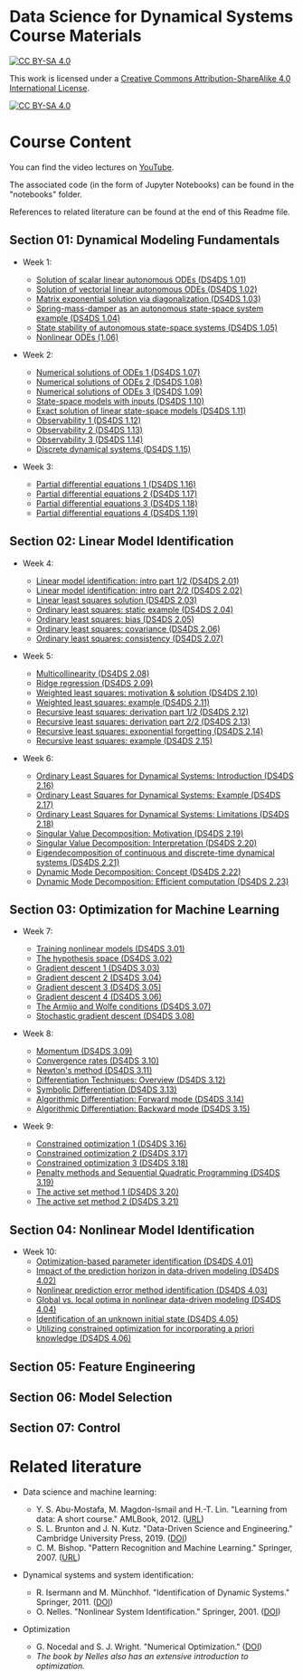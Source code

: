 Data Science for Dynamical Systems Course Materials
=======================================
[![CC BY-SA 4.0][cc-by-sa-shield]][cc-by-sa]

This work is licensed under a
[Creative Commons Attribution-ShareAlike 4.0 International License][cc-by-sa].

[![CC BY-SA 4.0][cc-by-sa-image]][cc-by-sa]

[cc-by-sa]: http://creativecommons.org/licenses/by-sa/4.0/
[cc-by-sa-image]: https://licensebuttons.net/l/by-sa/4.0/88x31.png
[cc-by-sa-shield]: https://img.shields.io/badge/License-CC%20BY--SA%204.0-lightgrey.svg

# Course Content

You can find the video lectures on [YouTube](https://www.youtube.com/@UPB_DS4DS-bu8ec/playlists).

The associated code (in the form of Jupyter Notebooks) can be found in the "notebooks" folder.

References to related literature can be found at the end of this Readme file.

## Section 01: Dynamical Modeling Fundamentals
* Week 1:
  * [Solution of scalar linear autonomous ODEs (DS4DS 1.01)](https://www.youtube.com/watch?v=48FVrkGrJkA&list=PLg6FTHy3zJjxvWhKhME-R6z_WaX5MQ-dH&index=1)
  * [Solution of vectorial linear autonomous ODEs (DS4DS 1.02)](https://www.youtube.com/watch?v=p_phobJmjCk&list=PLg6FTHy3zJjxvWhKhME-R6z_WaX5MQ-dH&index=2)
  * [Matrix exponential solution via diagonalization (DS4DS 1.03)](https://www.youtube.com/watch?v=SUuSwOYeAKU&list=PLg6FTHy3zJjxvWhKhME-R6z_WaX5MQ-dH&index=3)
  * [Spring-mass-damper as an autonomous state-space system example (DS4DS 1.04)](https://www.youtube.com/watch?v=D4yAvFUcENQ&list=PLg6FTHy3zJjxvWhKhME-R6z_WaX5MQ-dH&index=4)
  * [State stability of autonomous state-space systems (DS4DS 1.05)](https://www.youtube.com/watch?v=FWX_z3zTGss&list=PLg6FTHy3zJjxvWhKhME-R6z_WaX5MQ-dH&index=5)
  * [Nonlinear ODEs (1.06)](https://www.youtube.com/watch?v=WecRnf3vAZo&list=PLg6FTHy3zJjxvWhKhME-R6z_WaX5MQ-dH&index=6)

* Week 2:
  * [Numerical solutions of ODEs 1 (DS4DS 1.07)](https://www.youtube.com/watch?v=XHarMmETHkE)
  * [Numerical solutions of ODEs 2 (DS4DS 1.08)](https://www.youtube.com/watch?v=ikOcwSOyiCI)
  * [Numerical solutions of ODEs 3 (DS4DS 1.09)](https://www.youtube.com/watch?v=yG2J7Zj1H9E)
  * [State-space models with inputs (DS4DS 1.10)](https://www.youtube.com/watch?v=7cLYJrGazXg)
  * [Exact solution of linear state-space models (DS4DS 1.11)](https://www.youtube.com/watch?v=HtIkqjm1w5w)
  * [Observability 1 (DS4DS 1.12)](https://www.youtube.com/watch?v=BnT62ol7zvA)
  * [Observability 2 (DS4DS 1.13)](https://www.youtube.com/watch?v=A9Zc21IzLjA)
  * [Observability 3 (DS4DS 1.14)](https://www.youtube.com/watch?v=IKXNPHASATg)
  * [Discrete dynamical systems (DS4DS 1.15)](https://www.youtube.com/watch?v=Ew3y1SGlVQc)
   
* Week 3:
  * [Partial differential equations 1 (DS4DS 1.16)](https://www.youtube.com/watch?v=O0aNsfJ-peg)
  * [Partial differential equations 2 (DS4DS 1.17)](https://www.youtube.com/watch?v=_qM3NP4sgO8)
  * [Partial differential equations 3 (DS4DS 1.18)](https://www.youtube.com/watch?v=AJz53LGRa1s)
  * [Partial differential equations 4 (DS4DS 1.19)](https://www.youtube.com/watch?v=c_jUfFBBvpQ)

## Section 02: Linear Model Identification
* Week 4:
  * [Linear model identification: intro part 1/2 (DS4DS 2.01)](https://www.youtube.com/watch?v=oFVnPJbi7Tg&list=PLg6FTHy3zJjzWOkG2cnJM_j6tKFyjLSy9&index=1)
  * [Linear model identification: intro part 2/2 (DS4DS 2.02)](https://www.youtube.com/watch?v=H5bZ2to1ono&list=PLg6FTHy3zJjzWOkG2cnJM_j6tKFyjLSy9&index=2)
  * [Linear least squares solution (DS4DS 2.03)](https://www.youtube.com/watch?v=1c1tMY0m3vE&list=PLg6FTHy3zJjzWOkG2cnJM_j6tKFyjLSy9&index=3)
  * [Ordinary least squares: static example (DS4DS 2.04)](https://www.youtube.com/watch?v=Mm92nd9lkDc&list=PLg6FTHy3zJjzWOkG2cnJM_j6tKFyjLSy9&index=4)
  * [Ordinary least squares: bias (DS4DS 2.05)](https://www.youtube.com/watch?v=hd9POUlZR-Q&list=PLg6FTHy3zJjzWOkG2cnJM_j6tKFyjLSy9&index=5)
  * [Ordinary least squares: covariance (DS4DS 2.06)](https://www.youtube.com/watch?v=b_OSb7g5C40&list=PLg6FTHy3zJjzWOkG2cnJM_j6tKFyjLSy9&index=6)
  * [Ordinary least squares: consistency (DS4DS 2.07)](https://www.youtube.com/watch?v=-3hS0ScYaaM&list=PLg6FTHy3zJjzWOkG2cnJM_j6tKFyjLSy9&index=7)
 
* Week 5:
  * [Multicollinearity (DS4DS 2.08)](https://www.youtube.com/watch?v=YoG0IsghOhU&list=PLg6FTHy3zJjzWOkG2cnJM_j6tKFyjLSy9&index=8)
  * [Ridge regression (DS4DS 2.09)](https://www.youtube.com/watch?v=eevhvtuEyPY&list=PLg6FTHy3zJjzWOkG2cnJM_j6tKFyjLSy9&index=9)
  * [Weighted least squares: motivation & solution (DS4DS 2.10)](https://www.youtube.com/watch?v=cjWvy1iCEiE&list=PLg6FTHy3zJjzWOkG2cnJM_j6tKFyjLSy9&index=10)
  * [Weighted least squares: example (DS4DS 2.11)](https://www.youtube.com/watch?v=WGXFemrKiJ0&list=PLg6FTHy3zJjzWOkG2cnJM_j6tKFyjLSy9&index=11)
  * [Recursive least squares: derivation part 1/2 (DS4DS 2.12)](https://www.youtube.com/watch?v=SgUhJj1FvDE&list=PLg6FTHy3zJjzWOkG2cnJM_j6tKFyjLSy9&index=12)
  * [Recursive least squares: derivation part 2/2 (DS4DS 2.13)](https://www.youtube.com/watch?v=RVvlsHdXyyU&list=PLg6FTHy3zJjzWOkG2cnJM_j6tKFyjLSy9&index=13)
  * [Recursive least squares: exponential forgetting (DS4DS 2.14)](https://www.youtube.com/watch?v=4j1_Ux6_rOY&list=PLg6FTHy3zJjzWOkG2cnJM_j6tKFyjLSy9&index=14)
  * [Recursive least squares: example (DS4DS 2.15)](https://www.youtube.com/watch?v=M5QYofnx1dg&list=PLg6FTHy3zJjzWOkG2cnJM_j6tKFyjLSy9&index=15)
 
* Week 6:
  * [Ordinary Least Squares for Dynamical Systems: Introduction (DS4DS 2.16)](https://www.youtube.com/watch?v=yuLsDQFusrI&list=PLg6FTHy3zJjzWOkG2cnJM_j6tKFyjLSy9&index=16)
  * [Ordinary Least Squares for Dynamical Systems: Example (DS4DS 2.17)](https://www.youtube.com/watch?v=6LitkQ2QTos&list=PLg6FTHy3zJjzWOkG2cnJM_j6tKFyjLSy9&index=17)
  * [Ordinary Least Squares for Dynamical Systems: Limitations (DS4DS 2.18)](https://www.youtube.com/watch?v=HIezurtcoJc&list=PLg6FTHy3zJjzWOkG2cnJM_j6tKFyjLSy9&index=18)
  * [Singular Value Decomposition: Motivation (DS4DS 2.19)](https://www.youtube.com/watch?v=8NAZZvM4cMY&list=PLg6FTHy3zJjzWOkG2cnJM_j6tKFyjLSy9&index=19)
  * [Singular Value Decomposition: Interpretation (DS4DS 2.20)](https://www.youtube.com/watch?v=LNDS__ucMmk&list=PLg6FTHy3zJjzWOkG2cnJM_j6tKFyjLSy9&index=20)
  * [Eigendecomposition of continuous and discrete-time dynamical systems (DS4DS 2.21)](https://www.youtube.com/watch?v=SA_hRTwZhHU&list=PLg6FTHy3zJjzWOkG2cnJM_j6tKFyjLSy9&index=21)
  * [Dynamic Mode Decomposition: Concept (DS4DS 2.22)](https://www.youtube.com/watch?v=-QWlSJGRzzk&list=PLg6FTHy3zJjzWOkG2cnJM_j6tKFyjLSy9&index=22)
  * [Dynamic Mode Decomposition: Efficient computation (DS4DS 2.23) ](https://www.youtube.com/watch?v=xzyQxCiEB7w&list=PLg6FTHy3zJjzWOkG2cnJM_j6tKFyjLSy9&index=23)

## Section 03: Optimization for Machine Learning
* Week 7:
  * [Training nonlinear models (DS4DS 3.01)](https://www.youtube.com/watch?v=Yp7BWq5cJec&list=PLg6FTHy3zJjws0hwWOa-cADy2aK5q_FM7)
  * [The hypothesis space (DS4DS 3.02)](https://www.youtube.com/watch?v=nEFZZfor8OY&list=PLg6FTHy3zJjws0hwWOa-cADy2aK5q_FM7&index=2)
  * [Gradient descent 1 (DS4DS 3.03)](https://www.youtube.com/watch?v=mZ0vn2cYxQc&list=PLg6FTHy3zJjws0hwWOa-cADy2aK5q_FM7&index=3)
  * [Gradient descent 2 (DS4DS 3.04)](https://www.youtube.com/watch?v=7asVgXqfkFo&list=PLg6FTHy3zJjws0hwWOa-cADy2aK5q_FM7&index=4)
  * [Gradient descent 3 (DS4DS 3.05)](https://www.youtube.com/watch?v=4F6yFASvx1c&list=PLg6FTHy3zJjws0hwWOa-cADy2aK5q_FM7&index=5)
  * [Gradient descent 4 (DS4DS 3.06)](https://www.youtube.com/watch?v=E2fCTUF9nYc&list=PLg6FTHy3zJjws0hwWOa-cADy2aK5q_FM7&index=6)
  * [The Armijo and Wolfe conditions (DS4DS 3.07)](https://www.youtube.com/watch?v=Jxh2kqVz6lk&list=PLg6FTHy3zJjws0hwWOa-cADy2aK5q_FM7&index=7)
  * [Stochastic gradient descent (DS4DS 3.08)](https://www.youtube.com/watch?v=iZ5rGdUcDRc&list=PLg6FTHy3zJjws0hwWOa-cADy2aK5q_FM7&index=8)
 
* Week 8:
  * [Momentum (DS4DS 3.09)](https://www.youtube.com/watch?v=NuFWEZYayUI&list=PLg6FTHy3zJjws0hwWOa-cADy2aK5q_FM7&index=9)
  * [Convergence rates (DS4DS 3.10)](https://www.youtube.com/watch?v=Ococ1-rrK9c&list=PLg6FTHy3zJjws0hwWOa-cADy2aK5q_FM7&index=10)
  * [Newton's method (DS4DS 3.11)](https://www.youtube.com/watch?v=7INmTFzPDsg&list=PLg6FTHy3zJjws0hwWOa-cADy2aK5q_FM7&index=11)
  * [Differentiation Techniques: Overview (DS4DS 3.12)](https://www.youtube.com/watch?v=hBEQbPkWrwk&list=PLg6FTHy3zJjws0hwWOa-cADy2aK5q_FM7&index=12)
  * [Symbolic Differentiation (DS4DS 3.13)](https://www.youtube.com/watch?v=aBxnOUGq2ug&list=PLg6FTHy3zJjws0hwWOa-cADy2aK5q_FM7&index=13)
  * [Algorithmic Differentiation: Forward mode (DS4DS 3.14)](https://www.youtube.com/watch?v=zQ9f6xpYEPw&list=PLg6FTHy3zJjws0hwWOa-cADy2aK5q_FM7&index=14)
  * [Algorithmic Differentiation: Backward mode (DS4DS 3.15)](https://www.youtube.com/watch?v=hg33342oeTA&list=PLg6FTHy3zJjws0hwWOa-cADy2aK5q_FM7&index=15)
 
* Week 9:
  * [Constrained optimization 1 (DS4DS 3.16)](https://www.youtube.com/watch?v=qQiVFvv2uiw&list=PLg6FTHy3zJjws0hwWOa-cADy2aK5q_FM7&index=16)
  * [Constrained optimization 2 (DS4DS 3.17)](https://www.youtube.com/watch?v=inqmExLG11c&list=PLg6FTHy3zJjws0hwWOa-cADy2aK5q_FM7&index=17)
  * [Constrained optimization 3 (DS4DS 3.18)](https://www.youtube.com/watch?v=yYuV-vBa7M8&list=PLg6FTHy3zJjws0hwWOa-cADy2aK5q_FM7&index=18)
  * [Penalty methods and Sequential Quadratic Programming (DS4DS 3.19)](https://www.youtube.com/watch?v=F21CocZHpQs&list=PLg6FTHy3zJjws0hwWOa-cADy2aK5q_FM7&index=19)
  * [The active set method 1 (DS4DS 3.20)](https://www.youtube.com/watch?v=cL5Djfu0pUY&list=PLg6FTHy3zJjws0hwWOa-cADy2aK5q_FM7&index=20)
  * [The active set method 2 (DS4DS 3.21)](https://www.youtube.com/watch?v=c4N0oKvlp5s&list=PLg6FTHy3zJjws0hwWOa-cADy2aK5q_FM7&index=21)

## Section 04: Nonlinear Model Identification

* Week 10:
  * [Optimization-based parameter identification (DS4DS 4.01)](https://www.youtube.com/watch?v=Bn0SGV_5RMU&list=PLg6FTHy3zJjyi-0pVsmA49erc-BvQvP7g&index=1)
  * [Impact of the prediction horizon in data-driven modeling (DS4DS 4.02)](https://www.youtube.com/watch?v=OmeEf-GHdfQ&list=PLg6FTHy3zJjyi-0pVsmA49erc-BvQvP7g&index=2)
  * [Nonlinear prediction error method identification (DS4DS 4.03)](https://www.youtube.com/watch?v=dB0SY6tBPTU&list=PLg6FTHy3zJjyi-0pVsmA49erc-BvQvP7g&index=3)
  * [Global vs. local optima in nonlinear data-driven modeling (DS4DS 4.04)](https://www.youtube.com/watch?v=PIrwCp8m1Ow&list=PLg6FTHy3zJjyi-0pVsmA49erc-BvQvP7g&index=4)
  * [Identification of an unknown initial state (DS4DS 4.05)](https://www.youtube.com/watch?v=rCei6XlOv7A&list=PLg6FTHy3zJjyi-0pVsmA49erc-BvQvP7g&index=5)
  * [Utilizing constrained optimization for incorporating a priori knowledge (DS4DS 4.06)](https://www.youtube.com/watch?v=h_AtcsE2tS0&list=PLg6FTHy3zJjyi-0pVsmA49erc-BvQvP7g&index=6)

## Section 05: Feature Engineering

## Section 06: Model Selection

## Section 07: Control

# Related literature
* Data science and machine learning:
  * Y. S. Abu-Mostafa, M. Magdon-Ismail and H.-T. Lin. "Learning from data: A short course." AMLBook, 2012. ([URL](https://work.caltech.edu/telecourse))
  * S. L. Brunton and J. N. Kutz. "Data-Driven Science and Engineering." Cambridge University Press, 2019. ([DOI](https://doi.org/10.1017/9781108380690))
  * C. M. Bishop. "Pattern Recognition and Machine Learning." Springer, 2007. ([URL](https://www.microsoft.com/en-us/research/uploads/prod/2006/01/Bishop-Pattern-Recognition-and-Machine-Learning-2006.pdf))
    
* Dynamical systems and system identification:
  * R. Isermann and M. Münchhof. "Identification of Dynamic Systems." Springer, 2011. ([DOI](https://doi.org/10.1007/978-3-540-78879-9))
  * O. Nelles. "Nonlinear System Identification." Springer, 2001. ([DOI](https://doi.org/10.1007/978-3-030-47439-3))

* Optimization
  * G. Nocedal and S. J. Wright. "Numerical Optimization." ([DOI](https://doi.org/10.1007/978-0-387-40065-5))
  * _The book by Nelles also has an extensive introduction to optimization._
